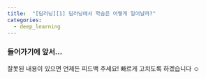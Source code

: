 ```yaml
---
title:  "[딥러닝][1] 딥러닝에서 학습은 어떻게 일어날까?"
categories:
  - deep_learning
---
```


### 들어가기에 앞서...

잘못된 내용이 있으면 언제든 피드백 주세요! 빠르게 고치도록 하겠습니다 ☺️
